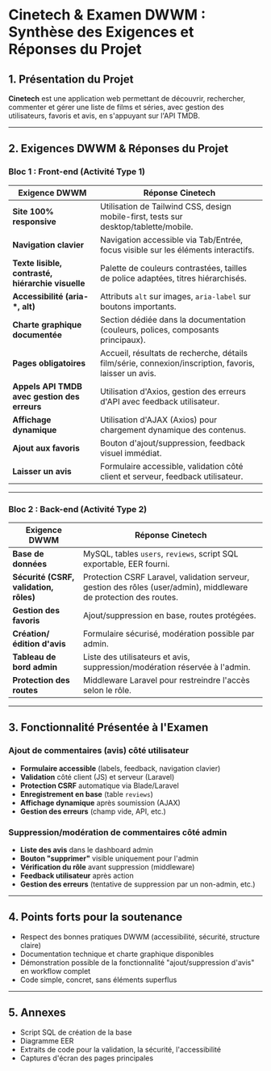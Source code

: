 # Cinetech & Examen DWWM : Synthèse des Exigences et Réponses du Projet

## 1. Présentation du Projet

**Cinetech** est une application web permettant de découvrir, rechercher, commenter et gérer une liste de films et séries, avec gestion des utilisateurs, favoris et avis, en s'appuyant sur l'API TMDB.

---

## 2. Exigences DWWM & Réponses du Projet

### Bloc 1 : Front-end (Activité Type 1)

| Exigence DWWM | Réponse Cinetech |
|---------------|------------------|
| **Site 100% responsive** | Utilisation de Tailwind CSS, design mobile-first, tests sur desktop/tablette/mobile. |
| **Navigation clavier** | Navigation accessible via Tab/Entrée, focus visible sur les éléments interactifs. |
| **Texte lisible, contrasté, hiérarchie visuelle** | Palette de couleurs contrastées, tailles de police adaptées, titres hiérarchisés. |
| **Accessibilité (aria-*, alt)** | Attributs `alt` sur images, `aria-label` sur boutons importants. |
| **Charte graphique documentée** | Section dédiée dans la documentation (couleurs, polices, composants principaux). |
| **Pages obligatoires** | Accueil, résultats de recherche, détails film/série, connexion/inscription, favoris, laisser un avis. |
| **Appels API TMDB avec gestion des erreurs** | Utilisation d'Axios, gestion des erreurs d'API avec feedback utilisateur. |
| **Affichage dynamique** | Utilisation d'AJAX (Axios) pour chargement dynamique des contenus. |
| **Ajout aux favoris** | Bouton d'ajout/suppression, feedback visuel immédiat. |
| **Laisser un avis** | Formulaire accessible, validation côté client et serveur, feedback utilisateur. |

---

### Bloc 2 : Back-end (Activité Type 2)

| Exigence DWWM | Réponse Cinetech |
|---------------|------------------|
| **Base de données** | MySQL, tables `users`, `reviews`, script SQL exportable, EER fourni. |
| **Sécurité (CSRF, validation, rôles)** | Protection CSRF Laravel, validation serveur, gestion des rôles (user/admin), middleware de protection des routes. |
| **Gestion des favoris** | Ajout/suppression en base, routes protégées. |
| **Création/édition d'avis** | Formulaire sécurisé, modération possible par admin. |
| **Tableau de bord admin** | Liste des utilisateurs et avis, suppression/modération réservée à l'admin. |
| **Protection des routes** | Middleware Laravel pour restreindre l'accès selon le rôle. |

---

## 3. Fonctionnalité Présentée à l'Examen

### Ajout de commentaires (avis) côté utilisateur

- **Formulaire accessible** (labels, feedback, navigation clavier)
- **Validation** côté client (JS) et serveur (Laravel)
- **Protection CSRF** automatique via Blade/Laravel
- **Enregistrement en base** (table `reviews`)
- **Affichage dynamique** après soumission (AJAX)
- **Gestion des erreurs** (champ vide, API, etc.)

### Suppression/modération de commentaires côté admin

- **Liste des avis** dans le dashboard admin
- **Bouton "supprimer"** visible uniquement pour l'admin
- **Vérification du rôle** avant suppression (middleware)
- **Feedback utilisateur** après action
- **Gestion des erreurs** (tentative de suppression par un non-admin, etc.)

---

## 4. Points forts pour la soutenance

- Respect des bonnes pratiques DWWM (accessibilité, sécurité, structure claire)
- Documentation technique et charte graphique disponibles
- Démonstration possible de la fonctionnalité "ajout/suppression d'avis" en workflow complet
- Code simple, concret, sans éléments superflus

---

## 5. Annexes

- Script SQL de création de la base
- Diagramme EER
- Extraits de code pour la validation, la sécurité, l'accessibilité
- Captures d'écran des pages principales 